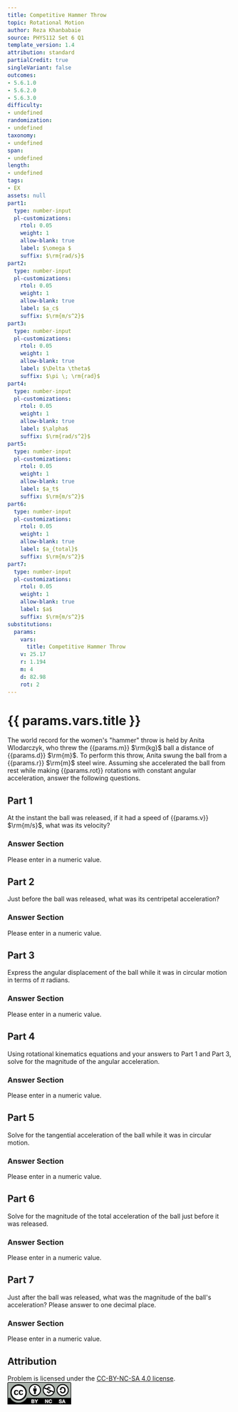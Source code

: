 ```yaml
---
title: Competitive Hammer Throw
topic: Rotational Motion
author: Reza Khanbabaie
source: PHYS112 Set 6 Q1
template_version: 1.4
attribution: standard
partialCredit: true
singleVariant: false
outcomes:
- 5.6.1.0
- 5.6.2.0
- 5.6.3.0
difficulty:
- undefined
randomization:
- undefined
taxonomy:
- undefined
span:
- undefined
length:
- undefined
tags:
- EX
assets: null
part1:
  type: number-input
  pl-customizations:
    rtol: 0.05
    weight: 1
    allow-blank: true
    label: $\omega $
    suffix: $\rm{rad/s}$
part2:
  type: number-input
  pl-customizations:
    rtol: 0.05
    weight: 1
    allow-blank: true
    label: $a_c$
    suffix: $\rm{m/s^2}$
part3:
  type: number-input
  pl-customizations:
    rtol: 0.05
    weight: 1
    allow-blank: true
    label: $\Delta \theta$
    suffix: $\pi \; \rm{rad}$
part4:
  type: number-input
  pl-customizations:
    rtol: 0.05
    weight: 1
    allow-blank: true
    label: $\alpha$
    suffix: $\rm{rad/s^2}$
part5:
  type: number-input
  pl-customizations:
    rtol: 0.05
    weight: 1
    allow-blank: true
    label: $a_t$
    suffix: $\rm{m/s^2}$
part6:
  type: number-input
  pl-customizations:
    rtol: 0.05
    weight: 1
    allow-blank: true
    label: $a_{total}$
    suffix: $\rm{m/s^2}$
part7:
  type: number-input
  pl-customizations:
    rtol: 0.05
    weight: 1
    allow-blank: true
    label: $a$
    suffix: $\rm{m/s^2}$
substitutions:
  params:
    vars:
      title: Competitive Hammer Throw
    v: 25.17
    r: 1.194
    m: 4
    d: 82.98
    rot: 2
---
```

# {{ params.vars.title }}
The world record for the women's "hammer" throw is held by Anita Wlodarczyk, who threw the {{params.m}} $\rm{kg}$ ball a distance of {{params.d}} $\rm{m}$. To perform this throw, Anita swung the ball from a {{params.r}} $\rm{m}$ steel wire. Assuming she accelerated the ball from rest while making {{params.rot}} rotations with constant angular acceleration, answer the following questions.

## Part 1

At the instant the ball was released, if it had a speed of {{params.v}} $\rm{m/s}$, what was its velocity?

### Answer Section

Please enter in a numeric value.

## Part 2

Just before the ball was released, what was its centripetal acceleration?

### Answer Section

Please enter in a numeric value.

## Part 3

Express the angular displacement of the ball while it was in circular motion in terms of $\pi$ radians.

### Answer Section

Please enter in a numeric value.

## Part 4

Using rotational kinematics equations and your answers to Part 1 and Part 3, solve for the magnitude of the angular acceleration.

### Answer Section

Please enter in a numeric value.

## Part 5

Solve for the tangential acceleration of the ball while it was in circular motion.

### Answer Section

Please enter in a numeric value.

## Part 6

Solve for the magnitude of the total acceleration of the ball just before it was released.

### Answer Section

Please enter in a numeric value.

## Part 7

Just after the ball was released, what was the magnitude of the ball's acceleration? Please answer to one decimal place.

### Answer Section

Please enter in a numeric value.

## Attribution

Problem is licensed under the [CC-BY-NC-SA 4.0 license](https://creativecommons.org/licenses/by-nc-sa/4.0/).<br> ![The Creative Commons 4.0 license requiring attribution-BY, non-commercial-NC, and share-alike-SA license.](https://raw.githubusercontent.com/firasm/bits/master/by-nc-sa.png)